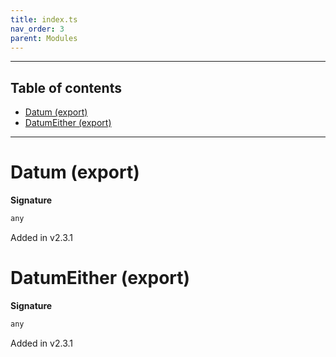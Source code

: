 ```yaml
---
title: index.ts
nav_order: 3
parent: Modules
---
```


---

<h2 class="text-delta">Table of contents</h2>

- [Datum (export)](#datum-export)
- [DatumEither (export)](#datumeither-export)

---

# Datum (export)

**Signature**

```ts
any
```

Added in v2.3.1

# DatumEither (export)

**Signature**

```ts
any
```

Added in v2.3.1
